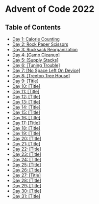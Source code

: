 # Advent of Code 2022

## Table of Contents

- [Day 1: Calorie Counting](2022-12-01)
- [Day 2: Rock Paper Scissors](2022-12-02)
- [Day 3: Rucksack Reorganization](2022-12-03)
- [Day 4: [Camp Cleanup]](2022-12-04)
- [Day 5: [Supply Stacks]](2022-12-05)
- [Day 6: [Tuning Trouble]](2022-12-06)
- [Day 7: [No Space Left On Device]](2022-12-07)
- [Day 8: [Treetop Tree House]](2022-12-08)
- [Day 9: [Title]](2022-12-09)
- [Day 10: [Title]](2022-12-10)
- [Day 11: [Title]](2022-12-11)
- [Day 12: [Title]](2022-12-12)
- [Day 13: [Title]](2022-12-13)
- [Day 14: [Title]](2022-12-14)
- [Day 15: [Title]](2022-12-15)
- [Day 16: [Title]](2022-12-16)
- [Day 17: [Title]](2022-12-17)
- [Day 18: [Title]](2022-12-18)
- [Day 19: [Title]](2022-12-19)
- [Day 20: [Title]](2022-12-20)
- [Day 21: [Title]](2022-12-21)
- [Day 22: [Title]](2022-12-22)
- [Day 23: [Title]](2022-12-23)
- [Day 24: [Title]](2022-12-24)
- [Day 25: [Title]](2022-12-25)
- [Day 26: [Title]](2022-12-26)
- [Day 27: [Title]](2022-12-27)
- [Day 28: [Title]](2022-12-28)
- [Day 29: [Title]](2022-12-29)
- [Day 30: [Title]](2022-12-30)
- [Day 31: [Title]](2022-12-31)